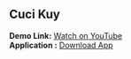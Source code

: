 ## Cuci Kuy

**Demo Link:** [Watch on YouTube](https://youtu.be/hO9jKo548XA?si=b52MoUQH8bafQIZ4)
<br/>
**Application :** [Download App](https://drive.google.com/drive/folders/1UGr37at3dx8Ss9HQVS2xtRUgNWtahPgC)
